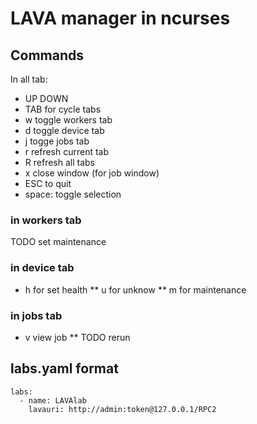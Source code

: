# LAVA manager in ncurses

## Commands
In all tab:
* UP DOWN
* TAB for cycle tabs
* w toggle workers tab
* d toggle device tab
* j togge jobs tab
* r refresh current tab
* R refresh all tabs
* x close window (for job window)
* ESC to quit
* space: toggle selection

### in workers tab
TODO set maintenance
### in device tab
* h for set health
** u for unknow
** m for maintenance
### in jobs tab
* v view job
** TODO rerun

## labs.yaml format
```
labs:
  - name: LAVAlab
    lavauri: http://admin:token@127.0.0.1/RPC2
```
